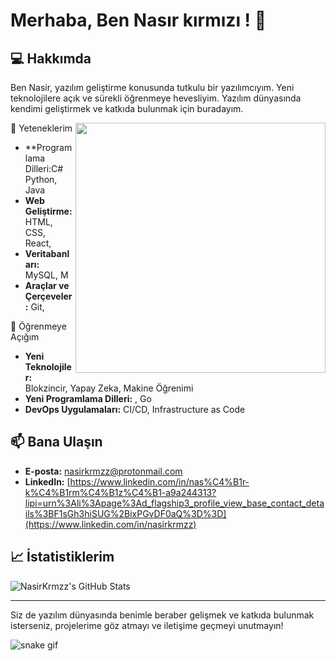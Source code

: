 # Merhaba, Ben Nasır kırmızı ! 👋

## 💻 Hakkımda
Ben Nasir, yazılım geliştirme konusunda tutkulu bir yazılımcıyım. Yeni teknolojilere açık ve sürekli öğrenmeye hevesliyim. Yazılım dünyasında kendimi geliştirmek ve katkıda bulunmak için buradayım.

<img align="right" width="400" src="https://media.giphy.com/media/qgQUggAC3Pfv687qPC/giphy.gif">

 🚀 Yeteneklerim
- **Programlama Dilleri:C# Python, Java
- **Web Geliştirme:** HTML, CSS, React,
- **Veritabanları:** MySQL, M
- **Araçlar ve Çerçeveler:** Git, 

 🌱 Öğrenmeye Açığım
- **Yeni Teknolojiler:** Blokzincir, Yapay Zeka, Makine Öğrenimi
- **Yeni Programlama Dilleri:** , Go
- **DevOps Uygulamaları:** CI/CD, Infrastructure as Code

## 📫 Bana Ulaşın
- **E-posta:** [nasirkrmzz@protonmail.com](mailto:email@example.com)
- **LinkedIn:** [https://www.linkedin.com/in/nas%C4%B1r-k%C4%B1rm%C4%B1z%C4%B1-a9a244313?lipi=urn%3Ali%3Apage%3Ad_flagship3_profile_view_base_contact_details%3BF1sGh3hiSUG%2BixPGvDF0aQ%3D%3D](https://www.linkedin.com/in/nasirkrmzz)

## 📈 İstatistiklerim
![NasirKrmzz's GitHub Stats](https://github-readme-stats.vercel.app/api?username=NasirKrmzz&show_icons=true&theme=radical)

---

Siz de yazılım dünyasında benimle beraber gelişmek ve katkıda bulunmak isterseniz, projelerime göz atmayı ve iletişime geçmeyi unutmayın!

![snake gif](https://github.com/NasirKrmzz/NasirKrmzz/blob/output/github-contribution-grid-snake.gif)
